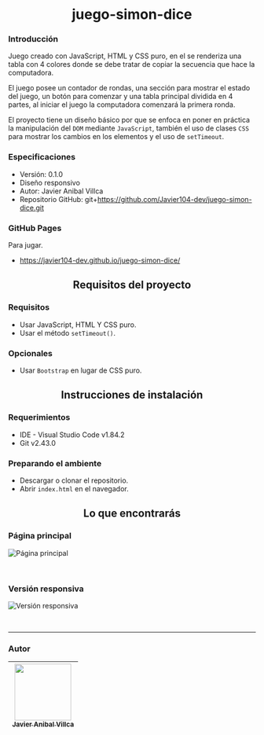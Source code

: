 <h1 align='center'>juego-simon-dice</h1>

### Introducción

Juego creado con JavaScript, HTML y CSS puro, en el se renderiza una tabla con 4 colores donde se debe tratar de copiar la secuencia que hace la computadora.

El juego posee un contador de rondas, una sección para mostrar el estado del juego, un botón para comenzar y una tabla principal dividida en 4 partes, al iniciar el juego la computadora comenzará la primera ronda.

El proyecto tiene un diseño básico por que se enfoca en poner en práctica la manipulación del `DOM` mediante `JavaScript`, también el uso de clases `CSS` para mostrar los cambios en los elementos y el uso de `setTimeout`.

### Especificaciones
- Versión: 0.1.0
- Diseño responsivo
- Autor: Javier Anibal Villca
- Repositorio GitHub: git+https://github.com/Javier104-dev/juego-simon-dice.git

### GitHub Pages
Para jugar.
- https://javier104-dev.github.io/juego-simon-dice/

<h2 align='center'>Requisitos del proyecto</h2>

### Requisitos
- Usar JavaScript, HTML Y CSS puro.
- Usar el método  `setTimeout()`.

### Opcionales
- Usar `Bootstrap` en lugar de CSS puro.

<h2 align='center'>Instrucciones de instalación</h2>

### Requerimientos
- IDE - Visual Studio Code v1.84.2
- Git v2.43.0

### Preparando el ambiente
- Descargar o clonar el repositorio.
- Abrir `index.html` en el navegador.

<h2 align='center'>Lo que encontrarás</h2>

### Página principal
<p align='left'>
  <img
    alt='Página principal'
    src='https://github.com/Javier104-dev/juego-simon-dice/assets/105408069/6186273a-15d2-49ce-8735-3788276d2d1c'
  >
</p>
<br>

### Versión responsiva
<p align='left'>
  <img
    alt='Versión responsiva'
    src='https://github.com/Javier104-dev/juego-simon-dice/assets/105408069/009fcef3-920c-4505-9d2c-7721a56b78c6'
  >
</p>
<br>

---

### Autor
| [<img src='https://avatars.githubusercontent.com/u/105408069?v=4' width=115><br><sub>Javier Anibal Villca</sub>](https://github.com/Javier104-dev) |
| :------------------------------------------------------------------------------------------------------------------------------------------------: |
